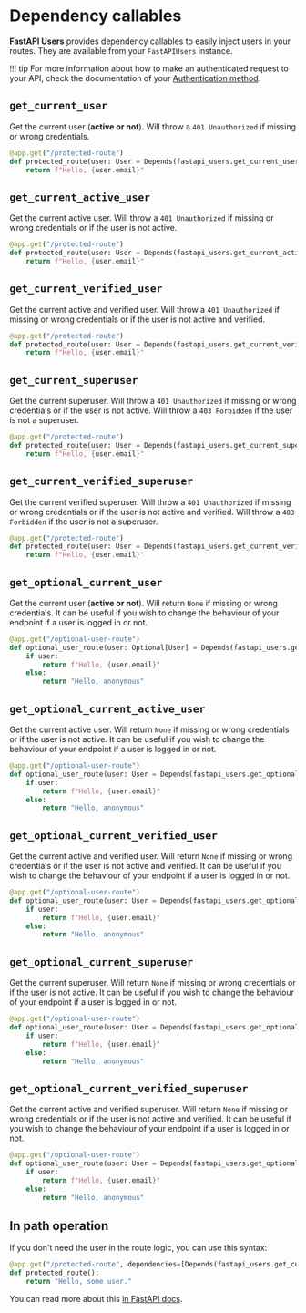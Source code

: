 # Dependency callables

**FastAPI Users** provides dependency callables to easily inject users in your routes. They are available from your `FastAPIUsers` instance.

!!! tip
    For more information about how to make an authenticated request to your API, check the documentation of your [Authentication method](../configuration/authentication/index.md).

## `get_current_user`

Get the current user (**active or not**). Will throw a `401 Unauthorized` if missing or wrong credentials.

```py
@app.get("/protected-route")
def protected_route(user: User = Depends(fastapi_users.get_current_user)):
    return f"Hello, {user.email}"
```

## `get_current_active_user`

Get the current active user. Will throw a `401 Unauthorized` if missing or wrong credentials or if the user is not active.

```py
@app.get("/protected-route")
def protected_route(user: User = Depends(fastapi_users.get_current_active_user)):
    return f"Hello, {user.email}"
```

## `get_current_verified_user`

Get the current active and verified user. Will throw a `401 Unauthorized` if missing or wrong credentials or if the user is not active and verified.

```py
@app.get("/protected-route")
def protected_route(user: User = Depends(fastapi_users.get_current_verified_user)):
    return f"Hello, {user.email}"
```

## `get_current_superuser`

Get the current superuser. Will throw a `401 Unauthorized` if missing or wrong credentials or if the user is not active. Will throw a `403 Forbidden` if the user is not a superuser.

```py
@app.get("/protected-route")
def protected_route(user: User = Depends(fastapi_users.get_current_superuser)):
    return f"Hello, {user.email}"
```

## `get_current_verified_superuser`

Get the current verified superuser. Will throw a `401 Unauthorized` if missing or wrong credentials or if the user is not active and verified. Will throw a `403 Forbidden` if the user is not a superuser.

```py
@app.get("/protected-route")
def protected_route(user: User = Depends(fastapi_users.get_current_verified_superuser)):
    return f"Hello, {user.email}"
```

## `get_optional_current_user`

Get the current user (**active or not**). Will return `None` if missing or wrong credentials. It can be useful if you wish to change the behaviour of your endpoint if a user is logged in or not.

```py
@app.get("/optional-user-route")
def optional_user_route(user: Optional[User] = Depends(fastapi_users.get_optional_current_user)):
    if user:
        return f"Hello, {user.email}"
    else:
        return "Hello, anonymous"
```

## `get_optional_current_active_user`

Get the current active user. Will return `None` if missing or wrong credentials or if the user is not active. It can be useful if you wish to change the behaviour of your endpoint if a user is logged in or not.

```py
@app.get("/optional-user-route")
def optional_user_route(user: User = Depends(fastapi_users.get_optional_current_active_user)):
    if user:
        return f"Hello, {user.email}"
    else:
        return "Hello, anonymous"
```

## `get_optional_current_verified_user`

Get the current active and verified user. Will return `None` if missing or wrong credentials or if the user is not active and verified. It can be useful if you wish to change the behaviour of your endpoint if a user is logged in or not.

```py
@app.get("/optional-user-route")
def optional_user_route(user: User = Depends(fastapi_users.get_optional_current_verified_user)):
    if user:
        return f"Hello, {user.email}"
    else:
        return "Hello, anonymous"
```

## `get_optional_current_superuser`

Get the current superuser. Will return `None` if missing or wrong credentials or if the user is not active. It can be useful if you wish to change the behaviour of your endpoint if a user is logged in or not.

```py
@app.get("/optional-user-route")
def optional_user_route(user: User = Depends(fastapi_users.get_optional_current_superuser)):
    if user:
        return f"Hello, {user.email}"
    else:
        return "Hello, anonymous"
```

## `get_optional_current_verified_superuser`

Get the current active and verified superuser. Will return `None` if missing or wrong credentials or if the user is not active and verified. It can be useful if you wish to change the behaviour of your endpoint if a user is logged in or not.

```py
@app.get("/optional-user-route")
def optional_user_route(user: User = Depends(fastapi_users.get_optional_current_verified_superuser)):
    if user:
        return f"Hello, {user.email}"
    else:
        return "Hello, anonymous"
```

## In path operation

If you don't need the user in the route logic, you can use this syntax:

```py
@app.get("/protected-route", dependencies=[Depends(fastapi_users.get_current_superuser)])
def protected_route():
    return "Hello, some user."
```

You can read more about this [in FastAPI docs](https://fastapi.tiangolo.com/tutorial/dependencies/dependencies-in-path-operation-decorators/).
